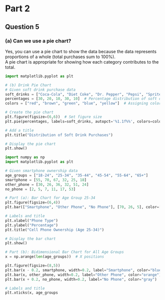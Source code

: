 # Part 2

## Question 5

### (a) Can we use a pie chart?
Yes, you can use a pie chart to show the data because the data represents proportions of a whole (total purchases sum to 100%).  
A pie chart is appropriate for showing how each category contributes to the total.

```python
import matplotlib.pyplot as plt

# (b) Drink Pie Chart
# Given soft drink purchase data
soft_drinks = ["Coca-Cola", "Diet Coke", "Dr. Pepper", "Pepsi", "Sprite"]
percentages = [30, 20, 10, 30, 10]  # Percentage distribution of soft drinks
colors = ["red", "brown", "green", "blue", "yellow"]  # Assigning colors to each drink

# Create the pie chart
plt.figure(figsize=(6,6))  # Set figure size
plt.pie(percentages, labels=soft_drinks, autopct='%1.1f%%', colors=colors, startangle=140)

# Add a title
plt.title("Distribution of Soft Drink Purchases")

# Display the pie chart
plt.show()

import numpy as np
import matplotlib.pyplot as plt

# Given smartphone ownership data
age_groups = ["18-24", "25-34", "35-44", "45-54", "55-64", "65+"]
smartphone = [55, 70, 67, 32, 25, 18]
other_phone = [30, 26, 36, 32, 51, 24]
no_phone = [2, 5, 7, 11, 17, 53]

# Part (a): Bar Chart for Age Group 25-34
plt.figure(figsize=(6,4))
plt.bar(["Smartphone", "Other Phone", "No Phone"], [70, 26, 5], color=['blue', 'orange', 'gray'])

# Labels and title
plt.xlabel("Phone Type")
plt.ylabel("Percentage")
plt.title("Cell Phone Ownership (Age 25-34)")

# Display the bar chart
plt.show()

# Part (b): Bidimensional Bar Chart for All Age Groups
x = np.arange(len(age_groups))  # X positions

plt.figure(figsize=(8,5))
plt.bar(x - 0.2, smartphone, width=0.2, label="Smartphone", color="blue")
plt.bar(x, other_phone, width=0.2, label="Other Phone", color="orange")
plt.bar(x + 0.2, no_phone, width=0.2, label="No Phone", color="gray")

# Labels and title
plt.xticks(x, age_groups
